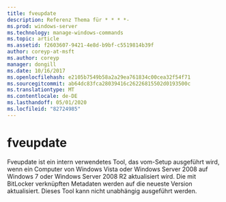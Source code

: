 ```yaml
---
title: fveupdate
description: Referenz Thema für * * * *-
ms.prod: windows-server
ms.technology: manage-windows-commands
ms.topic: article
ms.assetid: f2603607-9421-4e8d-b9bf-c5519814b39f
author: coreyp-at-msft
ms.author: coreyp
manager: dongill
ms.date: 10/16/2017
ms.openlocfilehash: e2105b7549b58a2a29ea761834c00cea32f54f71
ms.sourcegitcommit: ab64dc83fca28039416c26226815502d0193500c
ms.translationtype: MT
ms.contentlocale: de-DE
ms.lasthandoff: 05/01/2020
ms.locfileid: "82724985"
---
```

# <a name="fveupdate"></a>fveupdate



Fveupdate ist ein intern verwendetes Tool, das vom-Setup ausgeführt wird, wenn ein Computer von Windows Vista oder Windows Server 2008 auf Windows 7 oder Windows Server 2008 R2 aktualisiert wird. Die mit BitLocker verknüpften Metadaten werden auf die neueste Version aktualisiert. Dieses Tool kann nicht unabhängig ausgeführt werden.